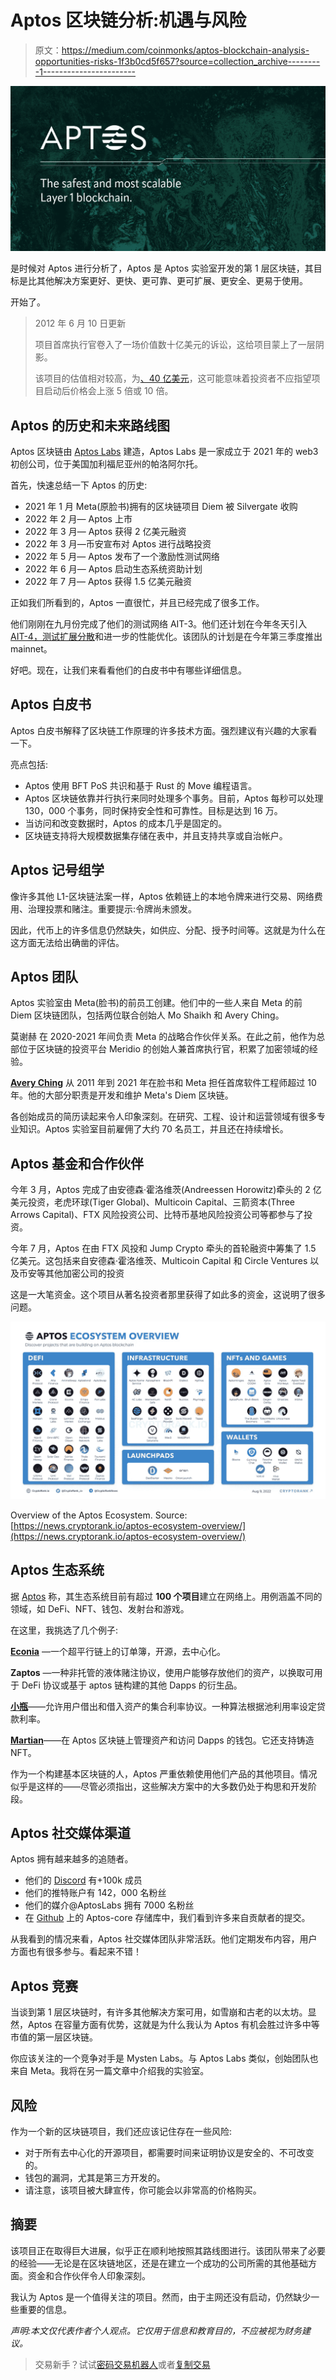 # Aptos 区块链分析:机遇与风险

> 原文：<https://medium.com/coinmonks/aptos-blockchain-analysis-opportunities-risks-1f3b0cd5f657?source=collection_archive---------1----------------------->

![](img/3d6bb9d193bf7268d17d4ff65d8f1fc4.png)

是时候对 Aptos 进行分析了，Aptos 是 Aptos 实验室开发的第 1 层区块链，其目标是比其他解决方案更好、更快、更可靠、更可扩展、更安全、更易于使用。

开始了。

> 2012 年 6 月 10 日更新
> 
> 项目首席执行官卷入了一场价值数十亿美元的诉讼，这给项目蒙上了一层阴影。
> 
> 该项目的估值相对较高，为[、40 亿美元](https://www.nftgators.com/aptos-hits-4b-valuation-after-strategic-investment-from-binance-labs/)，这可能意味着投资者不应指望项目启动后价格会上涨 5 倍或 10 倍。

## Aptos 的历史和未来路线图

Aptos 区块链由 [Aptos Labs](https://www.crunchbase.com/organization/aptos-96b4) 建造，Aptos Labs 是一家成立于 2021 年的 web3 初创公司，位于美国加利福尼亚州的帕洛阿尔托。

首先，快速总结一下 Aptos 的历史:

*   2021 年 1 月 Meta(原脸书)拥有的区块链项目 Diem 被 Silvergate 收购
*   2022 年 2 月— Aptos 上市
*   2022 年 3 月— Aptos 获得 2 亿美元融资
*   2022 年 3 月—币安宣布对 Aptos 进行战略投资
*   2022 年 5 月— Aptos 发布了一个激励性测试网络
*   2022 年 6 月— Aptos 启动生态系统资助计划
*   2022 年 7 月— Aptos 获得 1.5 亿美元融资

正如我们所看到的，Aptos 一直很忙，并且已经完成了很多工作。

他们刚刚在九月份完成了他们的测试网络 AIT-3。他们还计划在今年冬天引入 [AIT-4，测试扩展分散](https://aptoslabs.com/currents)和进一步的性能优化。该团队的计划是在今年第三季度推出 mainnet。

好吧。现在，让我们来看看他们的白皮书中有哪些详细信息。

## Aptos 白皮书

Aptos 白皮书解释了区块链工作原理的许多技术方面。强烈建议有兴趣的大家看一下。

亮点包括:

*   Aptos 使用 BFT PoS 共识和基于 Rust 的 Move 编程语言。
*   Aptos 区块链依靠并行执行来同时处理多个事务。目前，Aptos 每秒可以处理 130，000 个事务，同时保持安全性和可靠性。目标是达到 16 万。
*   当访问和改变数据时，Aptos 的成本几乎是固定的。
*   区块链支持将大规模数据集存储在表中，并且支持共享或自治帐户。

## Aptos 记号组学

像许多其他 L1-区块链法案一样，Aptos 依赖链上的本地令牌来进行交易、网络费用、治理投票和赌注。重要提示:令牌尚未颁发。

因此，代币上的许多信息仍然缺失，如供应、分配、授予时间等。这就是为什么在这方面无法给出确凿的评估。

## Aptos 团队

Aptos 实验室由 Meta(脸书)的前员工创建。他们中的一些人来自 Meta 的前 Diem 区块链团队，包括两位联合创始人 Mo Shaikh 和 Avery Ching。

莫谢赫 在 2020-2021 年间负责 Meta 的战略合作伙伴关系。在此之前，他作为总部位于区块链的投资平台 Meridio 的创始人兼首席执行官，积累了加密领域的经验。

[**Avery Ching**](https://www.linkedin.com/in/averyching/) 从 2011 年到 2021 年在脸书和 Meta 担任首席软件工程师超过 10 年。他的大部分职责是开发和维护 Meta's Diem 区块链。

各创始成员的简历读起来令人印象深刻。在研究、工程、设计和运营领域有很多专业知识。Aptos 实验室目前雇佣了大约 70 名员工，并且还在持续增长。

## Aptos 基金和合作伙伴

今年 3 月，Aptos 完成了由安德森·霍洛维茨(Andreessen Horowitz)牵头的 2 亿美元投资，老虎环球(Tiger Global)、Multicoin Capital、三箭资本(Three Arrows Capital)、FTX 风险投资公司、比特币基地风险投资公司等都参与了投资。

今年 7 月，Aptos 在由 FTX 风投和 Jump Crypto 牵头的首轮融资中筹集了 1.5 亿美元。这包括来自安德森·霍洛维茨、Multicoin Capital 和 Circle Ventures 以及币安等其他加密公司的投资

这是一大笔资金。这个项目从著名投资者那里获得了如此多的资金，这说明了很多问题。

![](img/d64ba3153a8a64376d0ee9ed03f6e8d8.png)

Overview of the Aptos Ecosystem. Source: [https://news.cryptorank.io/aptos-ecosystem-overview/](https://news.cryptorank.io/aptos-ecosystem-overview/)

## Aptos 生态系统

据 [Aptos](/aptoslabs/announcing-the-aptos-grant-program-7654b92e22a1) 称，其生态系统目前有超过 **100 个项目**建立在网络上。用例涵盖不同的领域，如 DeFi、NFT、钱包、发射台和游戏。

在这里，我挑选了几个例子:

[**Econia**](https://www.econialabs.com/) —一个超平行链上的订单簿，开源，去中心化。

**Zaptos** —一种非托管的液体赌注协议，使用户能够存放他们的资产，以换取可用于 DeFi 协议或基于 aptos 链构建的其他 Dapps 的衍生品。

[**小瓶**](https://www.vial.fi/)——允许用户借出和借入资产的集合利率协议。一种算法根据池利用率设定贷款利率。

[**Martian**](https://martianwallet.xyz/)——在 Aptos 区块链上管理资产和访问 Dapps 的钱包。它还支持铸造 NFT。

作为一个构建基本区块链的人，Aptos 严重依赖使用他们产品的其他项目。情况似乎是这样的——尽管必须指出，这些解决方案中的大多数仍处于构思和开发阶段。

## Aptos 社交媒体渠道

Aptos 拥有越来越多的追随者。

*   他们的 [Discord](https://discord.com/invite/zTDYBEud7U) 有+100k 成员
*   他们的推特账户有 142，000 名粉丝
*   他们的媒介@AptosLabs 拥有 7000 名粉丝
*   在 [Github](https://github.com/aptos-labs/aptos-core/graphs/contributors) 上的 Aptos-core 存储库中，我们看到许多来自贡献者的提交。

从我看到的情况来看，Aptos 社交媒体团队非常活跃。他们定期发布内容，用户方面也有很多参与。看起来不错！

## Aptos 竞赛

当谈到第 1 层区块链时，有许多其他解决方案可用，如雪崩和古老的以太坊。显然，Aptos 在容量方面有优势，这就是为什么我认为 Aptos 有机会胜过许多中等市值的第一层区块链。

你应该关注的一个竞争对手是 Mysten Labs。与 Aptos Labs 类似，创始团队也来自 Meta。我将在另一篇文章中介绍我的实验室。

## **风险**

作为一个新的区块链项目，我们还应该记住存在一些风险:

*   对于所有去中心化的开源项目，都需要时间来证明协议是安全的、不可改变的。
*   钱包的漏洞，尤其是第三方开发的。
*   请注意，该项目被大肆宣传，你可能会以非常高的价格购买。

## 摘要

该项目正在取得巨大进展，似乎正在顺利地按照其路线图进行。该团队带来了必要的经验——无论是在区块链地区，还是在建立一个成功的公司所需的其他基础方面。资金和合作伙伴令人印象深刻。

我认为 Aptos 是一个值得关注的项目。然而，由于主网还没有启动，仍然缺少一些重要的信息。

*声明:本文仅代表作者个人观点。它仅用于信息和教育目的，不应被视为财务建议。*

> 交易新手？试试[密码交易机器人](/coinmonks/crypto-trading-bot-c2ffce8acb2a)或者[复制交易](/coinmonks/top-10-crypto-copy-trading-platforms-for-beginners-d0c37c7d698c)